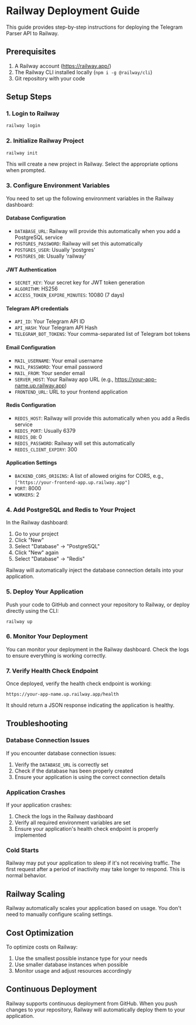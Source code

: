 # Railway Deployment Guide

This guide provides step-by-step instructions for deploying the Telegram Parser API to Railway.

## Prerequisites

1. A Railway account (https://railway.app/)
2. The Railway CLI installed locally (`npm i -g @railway/cli`)
3. Git repository with your code

## Setup Steps

### 1. Login to Railway

```bash
railway login
```

### 2. Initialize Railway Project

```bash
railway init
```

This will create a new project in Railway. Select the appropriate options when prompted.

### 3. Configure Environment Variables

You need to set up the following environment variables in the Railway dashboard:

#### Database Configuration
- `DATABASE_URL`: Railway will provide this automatically when you add a PostgreSQL service
- `POSTGRES_PASSWORD`: Railway will set this automatically
- `POSTGRES_USER`: Usually 'postgres'
- `POSTGRES_DB`: Usually 'railway'

#### JWT Authentication
- `SECRET_KEY`: Your secret key for JWT token generation
- `ALGORITHM`: HS256
- `ACCESS_TOKEN_EXPIRE_MINUTES`: 10080 (7 days)

#### Telegram API credentials
- `API_ID`: Your Telegram API ID
- `API_HASH`: Your Telegram API Hash
- `TELEGRAM_BOT_TOKENS`: Your comma-separated list of Telegram bot tokens

#### Email Configuration
- `MAIL_USERNAME`: Your email username
- `MAIL_PASSWORD`: Your email password
- `MAIL_FROM`: Your sender email
- `SERVER_HOST`: Your Railway app URL (e.g., https://your-app-name.up.railway.app)
- `FRONTEND_URL`: URL to your frontend application

#### Redis Configuration
- `REDIS_HOST`: Railway will provide this automatically when you add a Redis service
- `REDIS_PORT`: Usually 6379
- `REDIS_DB`: 0
- `REDIS_PASSWORD`: Railway will set this automatically
- `REDIS_CLIENT_EXPIRY`: 300

#### Application Settings
- `BACKEND_CORS_ORIGINS`: A list of allowed origins for CORS, e.g., `["https://your-frontend-app.up.railway.app"]`
- `PORT`: 8000
- `WORKERS`: 2

### 4. Add PostgreSQL and Redis to Your Project

In the Railway dashboard:
1. Go to your project
2. Click "New"
3. Select "Database" → "PostgreSQL"
4. Click "New" again
5. Select "Database" → "Redis"

Railway will automatically inject the database connection details into your application.

### 5. Deploy Your Application

Push your code to GitHub and connect your repository to Railway, or deploy directly using the CLI:

```bash
railway up
```

### 6. Monitor Your Deployment

You can monitor your deployment in the Railway dashboard. Check the logs to ensure everything is working correctly.

### 7. Verify Health Check Endpoint

Once deployed, verify the health check endpoint is working:

```
https://your-app-name.up.railway.app/health
```

It should return a JSON response indicating the application is healthy.

## Troubleshooting

### Database Connection Issues

If you encounter database connection issues:
1. Verify the `DATABASE_URL` is correctly set
2. Check if the database has been properly created
3. Ensure your application is using the correct connection details

### Application Crashes

If your application crashes:
1. Check the logs in the Railway dashboard
2. Verify all required environment variables are set
3. Ensure your application's health check endpoint is properly implemented

### Cold Starts

Railway may put your application to sleep if it's not receiving traffic. The first request after a period of inactivity may take longer to respond. This is normal behavior.

## Railway Scaling

Railway automatically scales your application based on usage. You don't need to manually configure scaling settings.

## Cost Optimization

To optimize costs on Railway:
1. Use the smallest possible instance type for your needs
2. Use smaller database instances when possible
3. Monitor usage and adjust resources accordingly

## Continuous Deployment

Railway supports continuous deployment from GitHub. When you push changes to your repository, Railway will automatically deploy them to your application. 